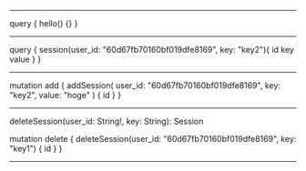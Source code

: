 

***
query {
  hello() {}
}
***
query {
  session(user_id: "60d67fb70160bf019dfe8169", key: "key2"){
    id
    key
    value
  }
}
***
mutation add {
  addSession( user_id: "60d67fb70160bf019dfe8169", key: "key2",
   value: "hoge"
  ) {
    id
  }
}
***
deleteSession(user_id: String!, key: String): Session

mutation delete {
  deleteSession(user_id: "60d67fb70160bf019dfe8169", key: "key1") {
    id
  }
}
    
***


